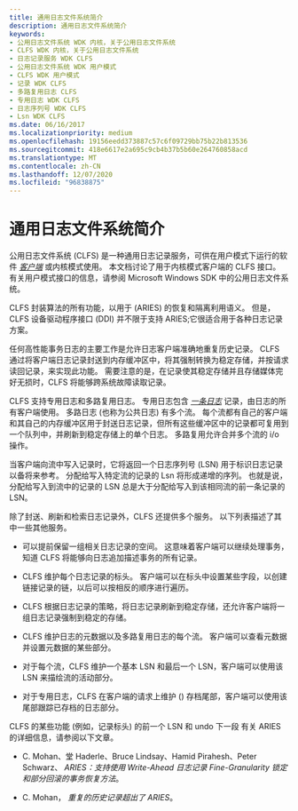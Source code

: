 ```yaml
---
title: 通用日志文件系统简介
description: 通用日志文件系统简介
keywords:
- 公用日志文件系统 WDK 内核，关于公用日志文件系统
- CLFS WDK 内核，关于公用日志文件系统
- 日志记录服务 WDK CLFS
- 公用日志文件系统 WDK 用户模式
- CLFS WDK 用户模式
- 记录 WDK CLFS
- 多路复用日志 CLFS
- 专用日志 WDK CLFS
- 日志序列号 WDK CLFS
- Lsn WDK CLFS
ms.date: 06/16/2017
ms.localizationpriority: medium
ms.openlocfilehash: 19156eedd373887c57c6f09729bb75b22b813536
ms.sourcegitcommit: 418e6617e2a695c9cb4b37b5b60e264760858acd
ms.translationtype: MT
ms.contentlocale: zh-CN
ms.lasthandoff: 12/07/2020
ms.locfileid: "96838875"
---
```

# <a name="introduction-to-the-common-log-file-system"></a>通用日志文件系统简介





公用日志文件系统 (CLFS) 是一种通用日志记录服务，可供在用户模式下运行的软件 [*客户端*](clfs-terminology.md#kernel-clfs-term-client) 或内核模式使用。 本文档讨论了用于内核模式客户端的 CLFS 接口。 有关用户模式接口的信息，请参阅 Microsoft Windows SDK 中的公用日志文件系统。

CLFS 封装算法的所有功能，以用于 (ARIES) 的恢复和隔离利用语义。 但是，CLFS 设备驱动程序接口 (DDI) 并不限于支持 ARIES;它很适合用于各种日志记录方案。

任何高性能事务日志的主要工作是允许日志客户端准确地重复历史记录。 CLFS 通过将客户端日志记录封送到内存缓冲区中，将其强制转换为稳定存储，并按请求读回记录，来实现此功能。 需要注意的是，在记录使其稳定存储并且存储媒体完好无损时，CLFS 将能够跨系统故障读取记录。

CLFS 支持专用日志和多路复用日志。 专用日志包含 [*一条日志*](clfs-terminology.md#kernel-clfs-term-stream) 记录，由日志的所有客户端使用。 多路日志 (也称为公共日志) 有多个流。 每个流都有自己的客户端和其自己的内存缓冲区用于封送日志记录，但所有这些缓冲区中的记录都可复用到一个队列中，并刷新到稳定存储上的单个日志。 多路复用允许合并多个流的 i/o 操作。

当客户端向流中写入记录时，它将返回一个日志序列号 (LSN) 用于标识日志记录以备将来参考。 分配给写入特定流的记录的 Lsn 将形成递增的序列。 也就是说，分配给写入到流中的记录的 LSN 总是大于分配给写入到该相同流的前一条记录的 LSN。

除了封送、刷新和检索日志记录外，CLFS 还提供多个服务。 以下列表描述了其中一些其他服务。

-   可以提前保留一组相关日志记录的空间。 这意味着客户端可以继续处理事务，知道 CLFS 将能够向日志追加描述事务的所有记录。

-   CLFS 维护每个日志记录的标头。 客户端可以在标头中设置某些字段，以创建链接记录的链，以后可以按相反的顺序进行遍历。

-   CLFS 根据日志记录的策略，将日志记录刷新到稳定存储，还允许客户端将一组日志记录强制到稳定的存储。

-   CLFS 维护日志的元数据以及多路复用日志的每个流。 客户端可以查看元数据并设置元数据的某些部分。

-   对于每个流，CLFS 维护一个基本 LSN 和最后一个 LSN，客户端可以使用该 LSN 来描绘流的活动部分。

-   对于专用日志，CLFS 在客户端的请求上维护 () 存档尾部，客户端可以使用该尾部跟踪已存档的日志部分。

CLFS 的某些功能 (例如，记录标头) 的前一个 LSN 和 undo 下一段 有关 ARIES 的详细信息，请参阅以下文章。

-   C. Mohan、堂 Haderle、Bruce Lindsay、Hamid Pirahesh、Peter Schwarz、 *ARIES：支持使用 Write-Ahead 日志记录 Fine-Granularity 锁定和部分回滚的事务恢复方法*。

-   C. Mohan， *重复的历史记录超出了 ARIES*。

 

 




